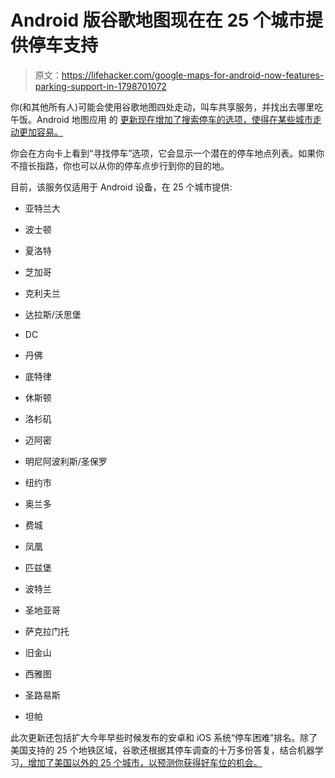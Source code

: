 # Android 版谷歌地图现在在 25 个城市提供停车支持

> 原文：<https://lifehacker.com/google-maps-for-android-now-features-parking-support-in-1798701072>

你(和其他所有人)可能会使用谷歌地图四处走动，叫车共享服务，并找出去哪里吃午饭。Android 地图应用 的 [更新现在增加了搜索停车的选项，使得在某些城市走动更加容易。](https://www.blog.google/products/maps/put-it-park-new-features-google-maps/)



你会在方向卡上看到“寻找停车”选项，它会显示一个潜在的停车地点列表。如果你不擅长指路，你也可以从你的停车点步行到你的目的地。

目前，该服务仅适用于 Android 设备，在 25 个城市提供:

*   亚特兰大

*   波士顿

*   夏洛特

*   芝加哥

*   克利夫兰

*   达拉斯/沃思堡

*   DC

*   丹佛

*   底特律

*   休斯顿

*   洛杉矶

*   迈阿密

*   明尼阿波利斯/圣保罗

*   纽约市

*   奥兰多

*   费城

*   凤凰

*   匹兹堡

*   波特兰

*   圣地亚哥

*   萨克拉门托

*   旧金山

*   西雅图

*   圣路易斯

*   坦帕

此次更新还包括扩大今年早些时候发布的安卓和 iOS 系统“停车困难”排名。除了美国支持的 25 个地铁区域，谷歌还根据其停车调查的十万多份答复，结合机器学习[，增加了美国以外的 25 个城市，以预测你获得好车位的机会。](https://research.googleblog.com/2017/02/using-machine-learning-to-predict.html)